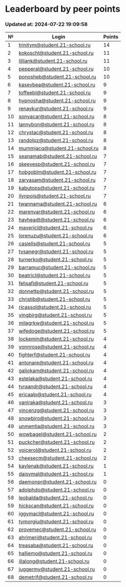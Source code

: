 # Leaderboard by peer points

### Updated at: 2024-07-22 19:09:58

| № | Login | Points |
|---|-------|--------|
|1|trinitym@student.21-school.ru|14|
|2|kokoschl@student.21-school.ru|11|
|3|lilliank@student.21-school.ru|11|
|4|pepperal@student.21-school.ru|10|
|5|ponosheb@student.21-school.ru|10|
|6|kaseybea@student.21-school.ru|9|
|7|toffeebl@student.21-school.ru|9|
|8|hypnosha@student.21-school.ru|9|
|9|renaykur@student.21-school.ru|9|
|10|sonyacar@student.21-school.ru|8|
|11|lannybon@student.21-school.ru|8|
|12|chrystac@student.21-school.ru|8|
|13|randolpz@student.21-school.ru|8|
|14|mummjacq@student.21-school.ru|8|
|15|seanamab@student.21-school.ru|7|
|16|skeevesp@student.21-school.ru|7|
|17|hobgoblm@student.21-school.ru|7|
|18|zaryasam@student.21-school.ru|7|
|19|kabutops@student.21-school.ru|7|
|20|ilynpois@student.21-school.ru|7|
|21|twannama@student.21-school.ru|6|
|22|marenvar@student.21-school.ru|6|
|23|hayheadt@student.21-school.ru|6|
|24|mavericl@student.21-school.ru|6|
|25|lorenuzu@student.21-school.ru|6|
|26|casielis@student.21-school.ru|5|
|27|tysanegr@student.21-school.ru|5|
|28|turnerko@student.21-school.ru|5|
|29|barramuc@student.21-school.ru|5|
|30|beatricl@student.21-school.ru|5|
|31|felisafi@student.21-school.ru|5|
|32|donnettp@student.21-school.ru|5|
|33|christib@student.21-school.ru|5|
|34|ricassol@student.21-school.ru|5|
|35|yingbirg@student.21-school.ru|5|
|36|milagrkw@student.21-school.ru|5|
|37|wifedoge@student.21-school.ru|5|
|38|lockemin@student.21-school.ru|4|
|39|yonnrose@student.21-school.ru|4|
|40|fighterf@student.21-school.ru|4|
|41|antonare@student.21-school.ru|4|
|42|galiokam@student.21-school.ru|4|
|43|estelaka@student.21-school.ru|4|
|44|tyraandr@student.21-school.ru|4|
|45|ericaalp@student.21-school.ru|4|
|46|yaniraka@student.21-school.ru|3|
|47|vincenzg@student.21-school.ru|3|
|48|snowbiro@student.21-school.ru|3|
|49|unmentia@student.21-school.ru|3|
|50|wowbagel@student.21-school.ru|2|
|51|puckcher@student.21-school.ru|2|
|52|voicerol@student.21-school.ru|2|
|53|cheesecm@student.21-school.ru|2|
|54|kaylenak@student.21-school.ru|1|
|55|daisymal@student.21-school.ru|1|
|56|daemonpr@student.21-school.ru|0|
|57|adolphdo@student.21-school.ru|0|
|58|leobalda@student.21-school.ru|0|
|59|hickscan@student.21-school.ru|0|
|60|iggymacl@student.21-school.ru|0|
|61|tymorgiu@student.21-school.ru|0|
|62|provemec@student.21-school.ru|0|
|63|ahrimeri@student.21-school.ru|0|
|64|treasaba@student.21-school.ru|0|
|65|halliemo@student.21-school.ru|0|
|66|illalong@student.21-school.ru|0|
|67|juggermy@student.21-school.ru|0|
|68|demetrif@student.21-school.ru|0|
